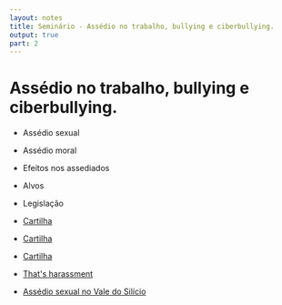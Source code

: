 ```yaml
---
layout: notes
title: Seminário - Assédio no trabalho, bullying e ciberbullying.
output: true
part: 2
---
```


# Assédio no trabalho, bullying e ciberbullying.

* Assédio sexual
* Assédio moral
* Efeitos nos assediados
* Alvos
* Legislação

* [Cartilha](./docs/CARTILHAASSEDIOMORALESEXUAL.pdf)
* [Cartilha](./docs/CARTILHAASSEDIOMORALESEXUAL2.pdf)
* [Cartilha](./docs/CARTILHAASSEDIOMORALESEXUAL3.pdf)
* [That's harassment](https://www.youtube.com/watch?v=MV7a-oetsB0)
* [Assédio sexual no Vale do Silício](http://money.cnn.com/technology/sexual-harassment-tech/)


